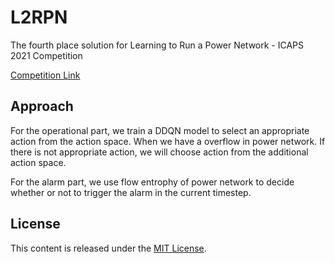 # L2RPN
The fourth place solution for Learning to Run a Power Network - ICAPS 2021 Competition

[Competition Link](https://competitions.codalab.org/competitions/33121)
## Approach
For the operational part, we train a DDQN model to select an appropriate action from the action space. When we have a overflow in power network. If there is not appropriate action, we will choose action from the additional action space.

For the alarm part, we use flow entrophy of power network to decide whether or not to trigger the alarm in the current timestep.
## License
This content is released under the [MIT License](http://opensource.org/licenses/MIT).
